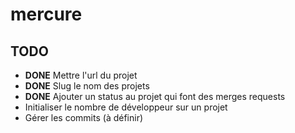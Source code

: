 mercure
=======

TODO
----
* **DONE** Mettre l'url du projet
* **DONE** Slug le nom des projets
* **DONE** Ajouter un status au projet qui font des merges requests
* Initialiser le nombre de développeur sur un projet
* Gérer les commits (à définir)

